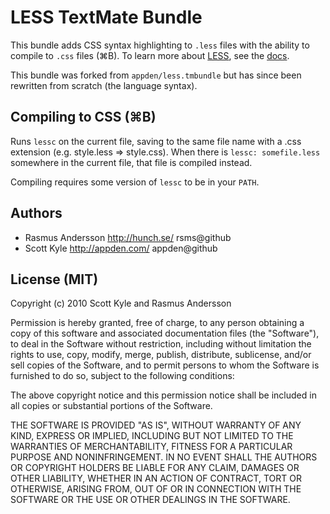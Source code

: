 # LESS TextMate Bundle

This bundle adds CSS syntax highlighting to `.less` files with the ability to compile to `.css` files (⌘B). To learn more about [LESS][], see the [docs](http://lesscss.org/docs.html).

This bundle was forked from `appden/less.tmbundle` but has since been rewritten from scratch (the language syntax).

## Compiling to CSS (⌘B)

Runs `lessc` on the current file, saving to the same file name with a .css extension (e.g. style.less => style.css). When there is `lessc: somefile.less` somewhere in the current file, that file is compiled instead.

Compiling requires some version of `lessc` to be in your `PATH`.

## Authors

* Rasmus Andersson <http://hunch.se/> rsms@github
* Scott Kyle <http://appden.com/> appden@github

## License (MIT)

Copyright (c) 2010 Scott Kyle and Rasmus Andersson

Permission is hereby granted, free of charge, to any person obtaining a copy
of this software and associated documentation files (the "Software"), to deal
in the Software without restriction, including without limitation the rights
to use, copy, modify, merge, publish, distribute, sublicense, and/or sell
copies of the Software, and to permit persons to whom the Software is
furnished to do so, subject to the following conditions:

The above copyright notice and this permission notice shall be included in
all copies or substantial portions of the Software.

THE SOFTWARE IS PROVIDED "AS IS", WITHOUT WARRANTY OF ANY KIND, EXPRESS OR
IMPLIED, INCLUDING BUT NOT LIMITED TO THE WARRANTIES OF MERCHANTABILITY,
FITNESS FOR A PARTICULAR PURPOSE AND NONINFRINGEMENT. IN NO EVENT SHALL THE
AUTHORS OR COPYRIGHT HOLDERS BE LIABLE FOR ANY CLAIM, DAMAGES OR OTHER
LIABILITY, WHETHER IN AN ACTION OF CONTRACT, TORT OR OTHERWISE, ARISING FROM,
OUT OF OR IN CONNECTION WITH THE SOFTWARE OR THE USE OR OTHER DEALINGS IN
THE SOFTWARE.


[LESS]: http://lesscss.org
